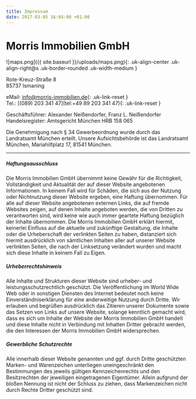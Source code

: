 ```yaml
---
title: Impressum
date: 2017-03-05 16:04:00 +01:00
---
```


# Morris Immobilien GmbH

![maps.png]({{ site.baseurl }}/uploads/maps.png){: .uk-align-center .uk-align-right@s .uk-border-rounded .uk-width-medium }

Rote-Kreuz-Straße 8<br />
85737 Ismaning

eMail: [info@morris-immobilien.de](mailto:@morris-immobilien.de){: .uk-link-reset }<br />
Tel.: [(089) 203 341 47](tel:+49 89 203 341 47){: .uk-link-reset }

Geschäftsführer: Alexander Neißendorfer, Franz L. Neißendorfer Handelsregister: Amtsgericht München HRB 158 065

Die Genehmigung nach § 34 Gewerbeordnung wurde durch das Landratsamt München erteilt. Unsere Aufsichtsbehörde ist das Landratsamt München, Mariahilfplatz 17, 81541 München.

---

##### Haftungsausschluss
Die Morris Immobilien GmbH übernimmt keine Gewähr für die Richtigkeit, Vollständigkeit und Aktualität der auf dieser Website angebotenen Informationen. In keinem Fall wird für Schäden, die sich aus der Nutzung oder Nichtnutzung dieser Website ergeben, eine Haftung übernommen. Für alle auf dieser Website angebotenen externen Links, die auf fremde Websites zeigen, auf denen Inhalte angeboten werden, die von Dritten zu verantworten sind, wird keine wie auch immer geartete Haftung bezüglich der Inhalte übernommen. Die Morris Immobilien GmbH erklärt hiermit, keinerlei Einfluss auf die aktuelle und zukünftige Gestaltung, die Inhalte oder die Urheberschaft der verlinkten Seiten zu haben, distanziert sich hiermit ausdrücklich von sämtlichen Inhalten aller auf unserer Website verlinkten Seiten, die nach der Linksetzung verändert wurden und macht sich diese Inhalte in keinem Fall zu Eigen.

##### Urheberrechtshinweis
Alle Inhalte und Strukturen dieser Website sind urheber- und leistungsschutzrechtlich geschützt. Die Veröffentlichung im World Wide Web oder in sonstigen Diensten des Internet bedeutet noch keine Einverständniserklärung für eine anderweitige Nutzung durch Dritte. Wir erlauben und begrüßen ausdrücklich das Zitieren unserer Dokumente sowie das Setzen von Links auf unsere Website, solange kenntlich gemacht wird, dass es sich um Inhalte der Website der Morris Immobilien GmbH handelt und diese Inhalte nicht in Verbindung mit Inhalten Dritter gebracht werden, die den Interessen der Morris Immobilien GmbH widersprechen.

##### Gewerbliche Schutzrechte
Alle innerhalb dieser Website genannten und ggf. durch Dritte geschützten Marken- und Warenzeichen unterliegen uneingeschränkt den Bestimmungen des jeweils gültigen Kennzeichenrechts und den Besitzrechten der jeweiligen eingetragenen Eigentümer. Allein aufgrund der bloßen Nennung ist nicht der Schluss zu ziehen, dass Markenzeichen nicht durch Rechte Dritter geschützt sind.
